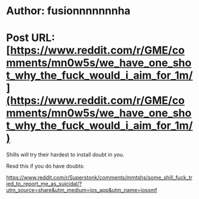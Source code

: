 # Author: fusionnnnnnnha
# Post URL: [https://www.reddit.com/r/GME/comments/mn0w5s/we_have_one_shot_why_the_fuck_would_i_aim_for_1m/](https://www.reddit.com/r/GME/comments/mn0w5s/we_have_one_shot_why_the_fuck_would_i_aim_for_1m/)


Shills will try their hardest to install doubt in you. 

Resd this if you do have doubts: 

https://www.reddit.com/r/Superstonk/comments/mmtshs/some_shill_fuck_tried_to_report_me_as_suicidal/?utm_source=share&utm_medium=ios_app&utm_name=iossmf